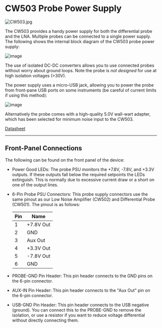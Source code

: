 # CW503 Probe Power Supply

![CW503.jpg](Images/CW503.jpg "CW503.jpg")

The CW503 provides a handy power supply for both the differential probe
and the LNA. Multiple probes can be connected to a single power supply.
The following shows the internal block diagram of the CW503 probe power
supply:

![image](Images/Blockdiagram.png "image")

The use of isolated DC-DC converters allows you to use connected probes
without worry about ground loops. Note the probe is *not designed* for
use at high isolation voltages (\>30V).

The power supply uses a micro-USB jack, allowing you to power the probe
from front-pane USB ports on some instruments (be careful of current
limits if using this method):

![image](Images/Diffprobe-psu.jpg "image")

Alternatively the probe comes with a high-quality 5.0V wall-wart
adapter, which has been selected for minimum noise input to the CW503.

[Datasheet](http://media.newae.com/datasheets/NAE-PBSET-PSU_datasheet.pdf)

---

## Front-Panel Connections

The following can be found on the front panel of the device:

  - Power Good LEDs:
     The probe PSU monitors the +7.8V, -7.8V, and +3.3V outputs. If
     these outputs fall below the required setpoints the LEDs
     extinguish. This is normally due to excessive current draw or a
     short on one of the output lines.
  - 6-Pin Probe PSU Connectors:
     This probe supply connectors use the same pinout as our Low Noise
     Amplifier (CW502) and Differential Probe (CW501). The pinout is as
     follows:
    
     | **Pin** | **Name**       |
     | --- | ---------- |
     | 1   | \+7.8V Out |
     | 2   | GND        |
     | 3   | Aux Out    |
     | 4   | \+3.3V Out |
     | 5   | \-7.8V Out |
     | 6   | GND        |
    
  * PROBE-GND Pin Header:
     This pin header connects to the GND pins on the 6-pin connector.

  * AUX-IN Pin Header:
     This pin header connects to the "Aux Out" pin on the 6-pin
     connector.

  * USB-GND Pin Header:
     This pin header connects to the USB negative (ground). You can
     connect this to the PROBE-GND to remove the isolation, or use a
     resistor if you want to reduce voltage differential without
     directly connecting them.
